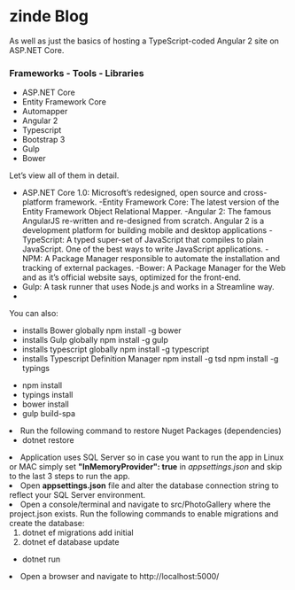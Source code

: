 # zinde Blog
 

As well as just the basics of hosting a TypeScript-coded Angular 2 site on ASP.NET Core.

<h3>Frameworks - Tools - Libraries</h3>
<ul>
<li>ASP.NET Core</li>
<li>Entity Framework Core</li>
<li>Automapper</li>
<li>Angular 2</li>
<li>Typescript</li>
<li>Bootstrap 3</li>
<li>Gulp</li>
<li>Bower</li>
</ul>
Let’s view all of them in detail.

  -  ASP.NET Core 1.0: Microsoft’s redesigned, open source and cross-platform framework.
    -Entity Framework Core: The latest version of the Entity Framework Object Relational Mapper.
    -Angular 2: The famous AngularJS re-written and re-designed from scratch. Angular 2 is a development platform for building mobile and desktop applications
    -TypeScript: A typed super-set of JavaScript that compiles to plain JavaScript. One of the best ways to write JavaScript applications.
    -NPM: A Package Manager responsible to automate the installation and tracking of external packages.
    -Bower: A Package Manager for the Web and as it’s official website says, optimized for the front-end.
   - Gulp: A task runner that uses Node.js and works in a Streamline way.
  -  
  


You can also:
  - installs Bower globally
	npm install -g bower
   - installs Gulp globally
   npm install -g gulp
   - installs typescript globally
    npm install -g typescript
- installs Typescript Definition Manager
npm install -g tsd
npm install -g typings



<ul>
<li>npm install</li>
<li>typings install</li>
<li>bower install</li>
<li>gulp build-spa</li>
</ul>


<li>Run the following command to restore Nuget Packages (dependencies)
<ul>
<li>dotnet restore</li>
</ul>
</li>
<li>Application uses SQL Server so in case you want to run the app in Linux or MAC simply set <b>"InMemoryProvider": true</b> in <i>appsettings.json</i> and skip to the last 3 steps to run the app.</li>
<li>Open <strong>appsettings.json</strong> file and alter the database connection string to reflect your SQL Server environment.</li>
<li>Open a console/terminal and navigate to src/PhotoGallery where the project.json exists. Run the following commands to enable migrations and create the database:
<ol>
<li>dotnet ef migrations add initial</li>
<li>dotnet ef database update</li>
</ol>
</li>
 
<ul>
<li>dotnet run</li>
</ul>
</li>
<li>Open a browser and navigate to http://localhost:5000/</li>
